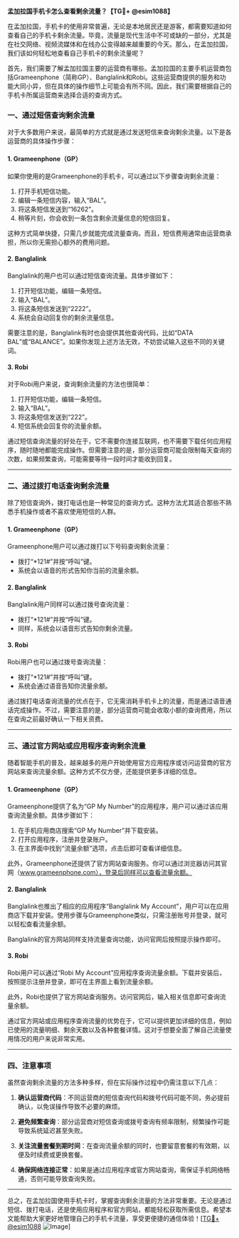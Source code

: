**孟加拉国手机卡怎么查看剩余流量？【TG💪+ @esim1088】**

在孟加拉国，手机卡的使用非常普遍，无论是本地居民还是游客，都需要知道如何查看自己的手机卡剩余流量。毕竟，流量是现代生活中不可或缺的一部分，尤其是在社交网络、视频流媒体和在线办公变得越来越重要的今天。那么，在孟加拉国，我们该如何轻松地查看自己手机卡的剩余流量呢？

首先，我们需要了解孟加拉国主要的运营商有哪些。孟加拉国的主要手机运营商包括Grameenphone（简称GP）、Banglalink和Robi。这些运营商提供的服务和功能大同小异，但在具体的操作细节上可能会有所不同。因此，我们需要根据自己的手机卡所属运营商来选择合适的查询方式。

### **一、通过短信查询剩余流量**

对于大多数用户来说，最简单的方式就是通过发送短信来查询剩余流量。以下是各运营商的具体操作步骤：

#### **1. Grameenphone（GP）**
如果你使用的是Grameenphone的手机卡，可以通过以下步骤查询剩余流量：
1. 打开手机短信功能。
2. 编辑一条短信内容，输入“BAL”。
3. 将这条短信发送到“16262”。
4. 稍等片刻，你会收到一条包含剩余流量信息的短信回复。

这种方式简单快捷，只需几步就能完成流量查询。而且，短信费用通常由运营商承担，所以你无需担心额外的费用问题。

#### **2. Banglalink**
Banglalink的用户也可以通过短信查询流量。具体步骤如下：
1. 打开短信功能，编辑一条短信。
2. 输入“BAL”。
3. 将这条短信发送到“2222”。
4. 系统会自动回复你的剩余流量信息。

需要注意的是，Banglalink有时也会提供其他查询代码，比如“DATA BAL”或“BALANCE”。如果你发现上述方法无效，不妨尝试输入这些不同的关键词。

#### **3. Robi**
对于Robi用户来说，查询剩余流量的方法也很简单：
1. 打开短信功能，编辑一条短信。
2. 输入“BAL”。
3. 将这条短信发送到“222”。
4. 短信系统会回复你的流量余额。

通过短信查询流量的好处在于，它不需要你连接互联网，也不需要下载任何应用程序，随时随地都能完成操作。但需要注意的是，部分运营商可能会限制每天查询的次数，如果频繁查询，可能需要等待一段时间才能收到回复。

---

### **二、通过拨打电话查询剩余流量**

除了短信查询外，拨打电话也是一种常见的查询方式。这种方法尤其适合那些不熟悉手机操作或者不喜欢使用短信的人群。

#### **1. Grameenphone（GP）**
Grameenphone用户可以通过拨打以下号码查询剩余流量：
- 拨打“*121#”并按“呼叫”键。
- 系统会以语音的形式告知你当前的流量余额。

#### **2. Banglalink**
Banglalink用户同样可以通过拨号查询流量：
- 拨打“*121#”并按“呼叫”键。
- 同样，系统会以语音形式告知你剩余流量。

#### **3. Robi**
Robi用户也可以通过拨号查询流量：
- 拨打“*121#”并按“呼叫”键。
- 系统会通过语音告知你流量余额。

通过拨打电话查询流量的优点在于，它无需消耗手机卡上的流量，而是通过语音通话完成操作。不过，需要注意的是，部分运营商可能会收取小额的查询费用，所以在查询之前最好确认一下相关资费。

---

### **三、通过官方网站或应用程序查询剩余流量**

随着智能手机的普及，越来越多的用户开始使用官方应用程序或访问运营商的官方网站来查询流量余额。这种方式不仅方便，还能提供更多详细的信息。

#### **1. Grameenphone（GP）**
Grameenphone提供了名为“GP My Number”的应用程序，用户可以通过该应用查询流量余额。具体步骤如下：
1. 在手机应用商店搜索“GP My Number”并下载安装。
2. 打开应用程序，注册并登录账户。
3. 在主界面中找到“流量余额”选项，点击后即可查看详细信息。

此外，Grameenphone还提供了官方网站查询服务。你可以通过浏览器访问其官网（www.grameenphone.com），登录后同样可以查看流量余额。

#### **2. Banglalink**
Banglalink也推出了相应的应用程序“Banglalink My Account”，用户可以在应用商店下载并安装。使用步骤与Grameenphone类似，只需注册账号并登录，就可以轻松查看流量余额。

Banglalink的官方网站同样支持流量查询功能，访问官网后按照提示操作即可。

#### **3. Robi**
Robi用户可以通过“Robi My Account”应用程序查询流量余额。下载并安装后，按照提示注册并登录，即可在主界面上看到流量余额。

此外，Robi也提供了官方网站查询服务。访问官网后，输入相关信息即可查询流量余额。

通过官方网站或应用程序查询流量的优势在于，它可以提供更加详细的信息，例如已使用的流量明细、剩余天数以及各种套餐详情。这对于想要全面了解自己流量使用情况的用户来说非常实用。

---

### **四、注意事项**

虽然查询剩余流量的方法多种多样，但在实际操作过程中仍需注意以下几点：

1. **确认运营商代码**：不同运营商的短信查询代码和拨号代码可能不同，务必提前确认，以免误操作导致不必要的麻烦。
   
2. **避免频繁查询**：部分运营商对短信查询或拨号查询有频率限制，频繁操作可能导致系统延迟甚至失败。

3. **关注流量套餐到期时间**：在查询流量余额的同时，也要留意套餐的有效期，以便及时续费或更换套餐。

4. **确保网络连接正常**：如果是通过应用程序或官方网站查询，需保证手机网络畅通，否则可能导致查询失败。

---

总之，在孟加拉国使用手机卡时，掌握查询剩余流量的方法非常重要。无论是通过短信、拨打电话，还是使用应用程序和官方网站，都能轻松获取所需信息。希望本文能帮助大家更好地管理自己的手机卡流量，享受更便捷的通信体验！[[TG💪+ @esim1088](https://t.me/s/esim1088) ![Image](https://i.postimg.cc/4NQfJmqS/Snipaste-2025-05-13-00-14-12.png)]